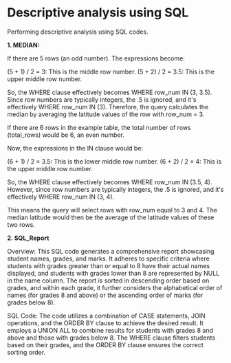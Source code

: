 # Descriptive analysis using SQL
Performing descriptive analysis using SQL codes.

**1. MEDIAN:**

If there are 5 rows (an odd number). The expressions become:

(5 + 1) / 2 = 3: This is the middle row number.
(5 + 2) / 2 = 3.5: This is the upper middle row number.

So, the WHERE clause effectively becomes WHERE row_num IN (3, 3.5). Since row numbers are typically integers, the .5 is ignored, and it's effectively WHERE row_num IN (3). Therefore, the query calculates the median by averaging the latitude values of the row with row_num = 3.


If there are 6 rows in the example table, the total number of rows (total_rows) would be 6, an even number.

Now, the expressions in the IN clause would be:

(6 + 1) / 2 = 3.5: This is the lower middle row number.
(6 + 2) / 2 = 4: This is the upper middle row number.

So, the WHERE clause effectively becomes WHERE row_num IN (3.5, 4). However, since row numbers are typically integers, the .5 is ignored, and it's effectively WHERE row_num IN (3, 4).

This means the query will select rows with row_num equal to 3 and 4. The median latitude would then be the average of the latitude values of these two rows.




**2. SQL_Report**

Overview: This SQL code generates a comprehensive report showcasing student names, grades, and marks. It adheres to specific criteria where students with grades greater than or equal to 8 have their actual names displayed, and students with grades lower than 8 are represented by NULL in the name column. The report is sorted in descending order based on grades, and within each grade, it further considers the alphabetical order of names (for grades 8 and above) or the ascending order of marks (for grades below 8).

SQL Code: The code utilizes a combination of CASE statements, JOIN operations, and the ORDER BY clause to achieve the desired result. It employs a UNION ALL to combine results for students with grades 8 and above and those with grades below 8. The WHERE clause filters students based on their grades, and the ORDER BY clause ensures the correct sorting order.
